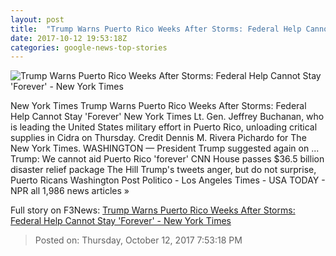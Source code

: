 ```yaml
---
layout: post
title:  "Trump Warns Puerto Rico Weeks After Storms: Federal Help Cannot Stay 'Forever' - New York Times"
date: 2017-10-12 19:53:18Z
categories: google-news-top-stories
---
```


![Trump Warns Puerto Rico Weeks After Storms: Federal Help Cannot Stay 'Forever' - New York Times](https://static01.nyt.com/images/2017/10/13/us/13dc-trump1/13dc-trump1-facebookJumbo.jpg)

New York Times Trump Warns Puerto Rico Weeks After Storms: Federal Help Cannot Stay 'Forever' New York Times Lt. Gen. Jeffrey Buchanan, who is leading the United States military effort in Puerto Rico, unloading critical supplies in Cidra on Thursday. Credit Dennis M. Rivera Pichardo for The New York Times. WASHINGTON — President Trump suggested again on ... Trump: We cannot aid Puerto Rico 'forever' CNN House passes $36.5 billion disaster relief package The Hill Trump's tweets anger, but do not surprise, Puerto Ricans Washington Post Politico - Los Angeles Times - USA TODAY - NPR all 1,986 news articles »


Full story on F3News: [Trump Warns Puerto Rico Weeks After Storms: Federal Help Cannot Stay 'Forever' - New York Times](http://www.f3nws.com/n/EJjVe)

> Posted on: Thursday, October 12, 2017 7:53:18 PM

